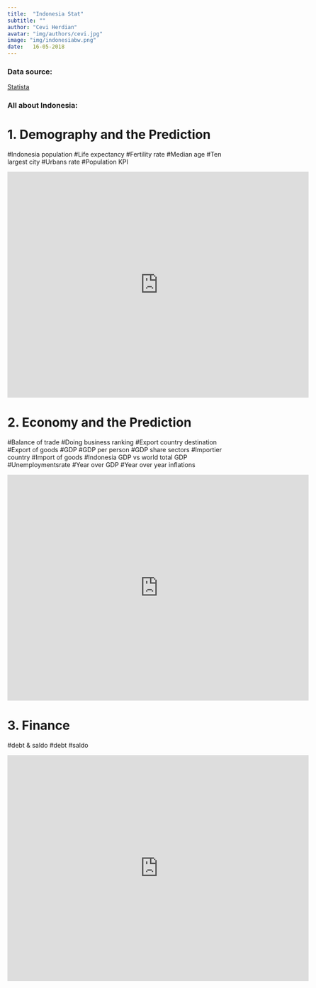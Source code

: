 ```yaml
---
title:  "Indonesia Stat"
subtitle: ""
author: "Cevi Herdian"
avatar: "img/authors/cevi.jpg"
image: "img/indonesiabw.png"
date:   16-05-2018
---
```


### Data source:

[Statista](https://www.statista.com/)



### All about Indonesia:

# 1. Demography and the Prediction 
 
 #Indonesia population
 #Life expectancy
 #Fertility rate
 #Median age
 #Ten largest city
 #Urbans rate
 #Population KPI
 
 <iframe width="680" height="510" src="https://app.powerbi.com/view?r=eyJrIjoiMzY5M2NmM2MtYzUyYi00MzVjLTkzNjYtMDQ4NmUzYzgzNTJmIiwidCI6IjU3NTMyN2Q0LTBmNGMtNGI5ZS1hNzE4LWQwOTViMWMyMzdiNSIsImMiOjh9" frameborder="0" allowFullScreen="true"></iframe>
 

# 2. Economy and the Prediction

#Balance of trade
#Doing business ranking 
#Export country destination
#Export of goods
#GDP
#GDP per person
#GDP share sectors
#Importier country
#Import of goods
#Indonesia GDP vs world total GDP
#Unemploymentsrate
#Year over GDP
#Year over year inflations


<iframe width="680" height="510" src="https://app.powerbi.com/view?r=eyJrIjoiNzYzMzc1ZGItMmQ1YS00YTRjLWIzNDUtNzk1Zjg0OGMwNGRmIiwidCI6IjU3NTMyN2Q0LTBmNGMtNGI5ZS1hNzE4LWQwOTViMWMyMzdiNSIsImMiOjh9" frameborder="0" allowFullScreen="true"></iframe>


# 3. Finance

#debt & saldo
#debt
#saldo

<iframe width="680" height="510" src="https://app.powerbi.com/view?r=eyJrIjoiMzg1Y2Q3NDUtOWZlYi00ZTJjLWJiZTUtZGM2M2FlYTIyYmYwIiwidCI6IjU3NTMyN2Q0LTBmNGMtNGI5ZS1hNzE4LWQwOTViMWMyMzdiNSIsImMiOjh9" frameborder="0" allowFullScreen="true"></iframe>



